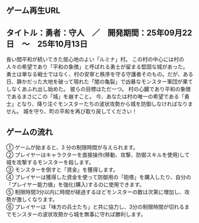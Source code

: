 ゲーム再生URL
--



タイトル：勇者：守人　／　開発期間：25年09月22日　～　25年10月13日
--
長い間平和が続いてきた居心地のよい「ルミナ」村。 この村の中心には村の人々の希望であり「平和の象徴」と呼ばれる勇士が留まる堅固な城があった。 勇士は単なる戦士ではなく、村の安寧と秩序を守る守護者そのもの。だが、ある日、静かだった大地を破って現れた「闇の亀裂」で凶暴なモンスター軍団が果てしなくあふれ出し始めた。 彼らの目標はただ一つ。 村の心臓であり平和の象徴であるまさにこの「城」を崩すこと。 今、あなたは村の唯一の希望である「勇士」となり、降り注ぐモンスターたちの波状攻勢から城を防御しなければなりません。 城を守り、町の平和を再び取り戻してください！

ゲームの流れ 
--
① ゲームが始まると、3 分の制限時間が与えられます。<br>
② プレイヤーはキャラクターを直接操作(移動、攻撃、防御スキルを使用)して城を攻撃するモンスターを殺します。<br>
③ モンスターを倒すと「資金」を獲得します。<br>
④ プレイヤーは獲得した資金を使って防御用の「砲塔」を購入したり、自分の「プレイヤー能力値」を強化(購入)するのに使用できます。<br>
⑤ 制限時間3分以内に時間が経過するほどモンスターの数は次第に増加し、攻勢が激しくなります。<br>
⑥ プレイヤーは「味方の兵士たち」と共に協力し、3分の制限時間が切れるまでモンスターの波状攻勢から城を無事に守れば勝利します。

